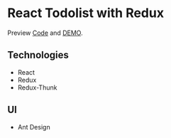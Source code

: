 # React Todolist with Redux

Preview [Code](https://github.com/harry-chiu/react-redux-todo) and [DEMO](https://harry-chiu.github.io/react-redux-todo).

## Technologies

- React
- Redux
- Redux-Thunk

## UI

- Ant Design